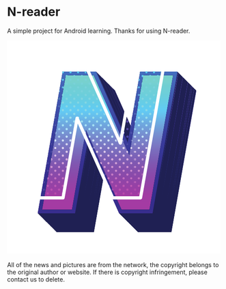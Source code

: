 # N-reader
A simple project for Android learning. Thanks for using N-reader.

![ifconfig.png](ic_logo_round.png)

All of the news and pictures are from the network, the copyright belongs to the original author or website. If there is copyright infringement, please contact us to delete.
